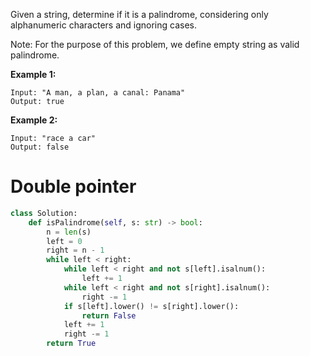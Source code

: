 Given a string, determine if it is a palindrome, considering only alphanumeric characters and ignoring cases.

Note: For the purpose of this problem, we define empty string as valid palindrome.

**Example 1:**
```
Input: "A man, a plan, a canal: Panama"
Output: true
```
**Example 2:**
```
Input: "race a car"
Output: false
```
# Double pointer
```python
class Solution:
    def isPalindrome(self, s: str) -> bool:
        n = len(s)
        left = 0
        right = n - 1
        while left < right:
            while left < right and not s[left].isalnum():
                left += 1
            while left < right and not s[right].isalnum():
                right -= 1
            if s[left].lower() != s[right].lower():
                return False
            left += 1
            right -= 1
        return True

```